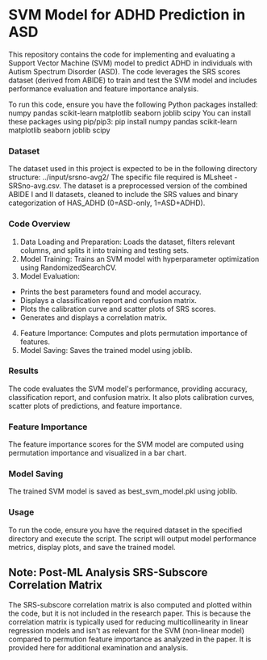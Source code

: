 # **SVM Model for ADHD Prediction in ASD**

This repository contains the code for implementing and evaluating a Support Vector Machine (SVM) model to predict ADHD in individuals with Autism Spectrum Disorder (ASD). The code leverages the SRS scores dataset (derived from ABIDE) to train and test the SVM model and includes performance evaluation and feature importance analysis.<br>

To run this code, ensure you have the following Python packages installed:
numpy
pandas
scikit-learn
matplotlib
seaborn
joblib
scipy
You can install these packages using pip/pip3: pip install numpy pandas scikit-learn matplotlib seaborn joblib scipy


### **Dataset**

The dataset used in this project is expected to be in the following directory structure: ../input/srsno-avg2/
The specific file required is MLsheet - SRSno-avg.csv. The dataset is a preprocessed version of the combined ABIDE I and II datasets, cleaned to include the SRS values and binary categorization of HAS_ADHD (0=ASD-only, 1=ASD+ADHD).


### **Code Overview**

1. Data Loading and Preparation: Loads the dataset, filters relevant columns, and splits it into training and testing sets.
2. Model Training: Trains an SVM model with hyperparameter optimization using RandomizedSearchCV.
3. Model Evaluation:
  - Prints the best parameters found and model accuracy.
  - Displays a classification report and confusion matrix.
  - Plots the calibration curve and scatter plots of SRS scores.
  - Generates and displays a correlation matrix.
4. Feature Importance: Computes and plots permutation importance of features.
5. Model Saving: Saves the trained model using joblib.


### **Results**

The code evaluates the SVM model's performance, providing accuracy, classification report, and confusion matrix. It also plots calibration curves, scatter plots of predictions, and feature importance.


### **Feature Importance**

The feature importance scores for the SVM model are computed using permutation importance and visualized in a bar chart.


### **Model Saving**

The trained SVM model is saved as best_svm_model.pkl using joblib.


### **Usage**

To run the code, ensure you have the required dataset in the specified directory and execute the script. The script will output model performance metrics, display plots, and save the trained model.


## Note: Post-ML Analysis SRS-Subscore Correlation Matrix

The SRS-subscore correlation matrix is also computed and plotted within the code, but it is not included in the research paper. This is because the correlation matrix is typically used for reducing multicollinearity in linear regression models and isn't as relevant for the SVM (non-linear model) compared to permution feature importance as analyzed in the paper. It is provided here for additional examination and analysis.
